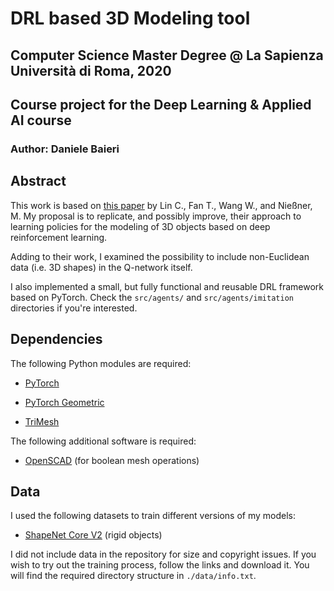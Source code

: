 # DRL based 3D Modeling tool

## Computer Science Master Degree @ La Sapienza Università di Roma, 2020
## Course project for the Deep Learning & Applied AI course

### Author: Daniele Baieri

## Abstract

This work is based on [this paper](https://arxiv.org/abs/2003.12397) by Lin C., Fan T., Wang W., and Nießner, M. My proposal is to replicate, and possibly improve, their approach to learning policies for the modeling of 3D objects based on deep reinforcement learning. 

Adding to their work, I examined the possibility to include non-Euclidean data (i.e. 3D shapes) in the Q-network itself.

I also implemented a small, but fully functional and reusable DRL framework based on PyTorch. Check the `src/agents/` and `src/agents/imitation` directories if you're interested.

## Dependencies

The following Python modules are required:

* [PyTorch](https://pytorch.org/)

* [PyTorch Geometric](https://github.com/rusty1s/pytorch_geometric)

* [TriMesh](https://github.com/mikedh/trimesh)

The following additional software is required:

* [OpenSCAD](https://www.openscad.org/) (for boolean mesh operations)

## Data

I used the following datasets to train different versions of my models:

* [ShapeNet Core V2](https://www.shapenet.org/) (rigid objects)

I did not include data in the repository for size and copyright issues. If you wish to try out the training process, follow the links and download it. You will find the required directory structure in `./data/info.txt`.
